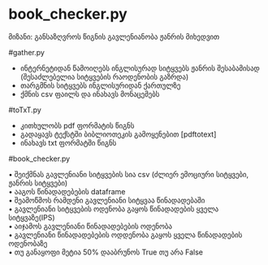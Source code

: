 # book_checker.py

მიზანი:           განსაზღვროს წიგნის გავლენიანობა ჟანრის მიხედვით


#gather.py
* ინტერნეტიდან წამოიღებს ინგლისურად სიტყვებს ჟანრის შესაბამისად (შესაძლებელია სიტყვების რაოდენობის გაზრდა)
* თარგმნის სიტყვებს ინგლისურიდან ქართულზე 
* ქმნის csv ფაილს და ინახავს მონაცემებს



#toTxT.py
* კითხულობს pdf ფორმატის წიგნს
* გადაყავს ტექსტში ბიბლიოთეკის გამოყენებით [pdftotext]
* ინახავს txt ფორმატში წიგნს


#book_checker.py

• შეიქმნას გავლენიანი სიტყვების სია csv (ძლიერ ემოციური სიტყვები, ჟანრის სიტყვები) <br>
• ააგოს წინადადებების dataframe<br>
• შეამოწმოს რამდენი გავლენიანი სიტყვაა წინადადებაში<br>
• გავლენიანი სიტყვების ოდენობა გაყოს წინადადების ყველა სიტყვაზე(IPS) <br>
• აიჯამოს გავლენიანი წინადადებების ოდენობა<br>
• გავლენიანი წინადადებების ოდდენობა გაყოს ყველა წინადადების ოდენობაზე<br>
• თუ განაყოფი მეტია 50% დააბრუნოს True თუ არა False 
